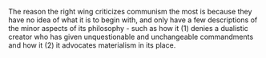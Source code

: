 The reason the right wing criticizes communism the most is because they have no idea of what it is to begin with, and only have a few descriptions of the minor aspects of its philosophy - such as how it (1) denies a dualistic creator who has given unquestionable and unchangeable commandments and how it (2) it advocates materialism in its place.

